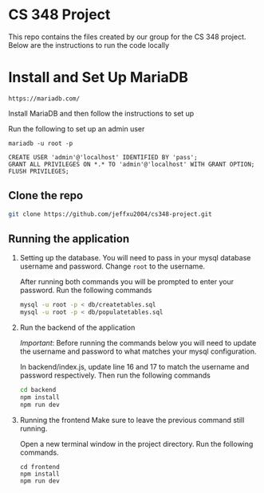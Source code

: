 # CS 348 Project

This repo contains the files created by our group for the 
CS 348 project. Below are the instructions to run the code locally

# Install and Set Up MariaDB
```
https://mariadb.com/
```
Install MariaDB and then follow the instructions to set up

Run the following to set up an admin user
```
mariadb -u root -p
```

```
CREATE USER 'admin'@'localhost' IDENTIFIED BY 'pass';
GRANT ALL PRIVILEGES ON *.* TO 'admin'@'localhost' WITH GRANT OPTION;
FLUSH PRIVILEGES;
```

## Clone the repo

```bash
git clone https://github.com/jeffxu2004/cs348-project.git
```


## Running the application

1. Setting up the database.
    You will need to pass in your mysql database username and password.
    Change  `root` to the username.


    After running both commands you will be prompted to enter your password.
    Run the following commands

    ```bash
    mysql -u root -p < db/createtables.sql
    mysql -u root -p < db/populatetables.sql
    ```

2. Run the backend of the application

    *Important*: Before running the commands below you will need to 
    update the username and password to what matches your mysql configuration. 


    In backend/index.js, update line 16 and 17 to match the username and password respectively.
    Then run the following commands
    ```bash
    cd backend
    npm install
    npm run dev
    ```

3. Running the frontend
    Make sure to leave the previous command still running.

    Open a new terminal window in the project directory.
    Run the following commands.

    ```
    cd frontend
    npm install
    npm run dev
    ```
